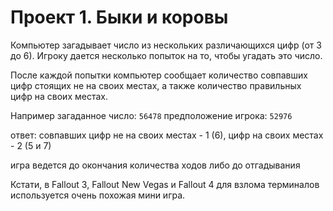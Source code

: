 # Проект 1. Быки и коровы

Компьютер загадывает число из нескольких различающихся цифр (от 3 до 6). Игроку дается несколько попыток на то, чтобы угадать это число.

После каждой попытки компьютер сообщает количество совпавших цифр стоящих не на своих местах, а также количество правильных цифр на своих местах.

Например загаданное число: `56478` предположение игрока: `52976`

ответ: совпавших цифр не на своих местах - 1 (6), цифр на своих местах - 2 (5 и 7)

игра ведется до окончания количества ходов либо до отгадывания

Кстати, в Fallout 3, Fallout New Vegas и Fallout 4 для взлома терминалов используется очень похожая мини игра.
